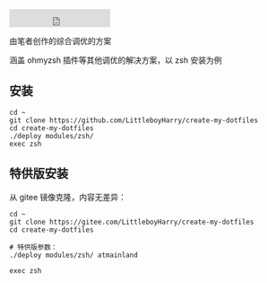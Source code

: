 <iframe src="https://ghbtns.com/github-btn.html?user=littleboyharry&repo=create-my-dotfiles&type=star&count=true&size=large" frameborder="0" scrolling="0" width="180" height="32" title="GitHub" style={{float:'right'}}></iframe>

由笔者创作的综合调优的方案

涵盖 ohmyzsh 插件等其他调优的解决方案，以 zsh 安装为例

## 安装

```shell
cd ~
git clone https://github.com/LittleboyHarry/create-my-dotfiles
cd create-my-dotfiles
./deploy modules/zsh/
exec zsh
```

## 特供版安装

从 gitee 镜像克隆，内容无差异：

```shell
cd ~
git clone https://gitee.com/LittleboyHarry/create-my-dotfiles
cd create-my-dotfiles

# 特供版参数：
./deploy modules/zsh/ atmainland

exec zsh
```
